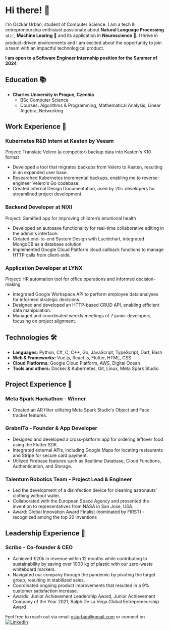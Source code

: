 # Hi there! 👋

I'm Oszkár Urbán, student of Computer Science. I am a tech & entrepreneurship enthisiast passionate about **Natural Language Processing** 📊:chart_with_upwards_trend:, **Machine Learing** 🤖 and its application in **Neuroscience** 🧠. I thrive in product-driven environments and I am excited about the opportunity to join a team with an impactful technological product. 

**I am open to a Software Engineer Internship position for the Summer of 2024**



## Education 📚

- **Charles University in Prague, Czechia**
  - BSc Computer Science
  - Courses: Algorithms & Programming, Mathematical Analysis, Linear Algebra, Networking

## Work Experience 💼

### Kubernetes R&D Intern at Kasten by Veeam
Project: Translate Velero (a competitor) backup data into Kasten's K10 format
- Developed a tool that migrates backups from Velero to Kasten, resulting in an expanded user base.
- Researched Kubernetes incremental backups, enabling me to reverse-engineer Velero's Go codebase.
- Created internal Design Documentation, used by 20+ developers for streamlined project development.


### Backend Developer at NIXI
Project: Gamified app for improving children’s emotional health
- Developed an autosave functionality for real-time collaborative editing in the admin's interface.
- Created end-to-end System Design with Lucidchart, integrated MongoDB as a database solution.
- Implemented Google Cloud Platform cloud callback functions to manage HTTP calls from client-side.


### Application Developer at LYNX
Project: HR automation tool for office operations and informed decision-making
- Integrated Google Workspace API to perform employee data analyses for informed strategic decisions.
- Designed and developed an HTTP-based CRUD API, enabling efficient data manipulation.
- Managed and coordinated weekly meetings of 7 junior developers, focusing on project alignment.

## Technologies 🛠️

- **Languages:** Python, C#, C, C++, Go, JavaScript, TypeScript, Dart, Bash
- **Web & Frameworks:** Vue.js, React.js, Flutter, HTML, CSS
- **Cloud Platforms:** Google Cloud Platform, AWS, Digital Ocean
- **Tools and others:** Docker & Kubernetes, Git, Linux, Meta Spark Studio

## Project Experience 🚀

### Meta Spark Hackathon - Winner
- Created an AR filter utilizing Meta Spark Studio's Object and Face tracker features.

### GrabniTo - Founder & App Developer
- Designed and developed a cross-platform app for ordering leftover food using the Flutter SDK.
- Integrated external APIs, including Google Maps for locating restaurants and Stripe for secure card payment.
- Utilized Firebase features such as Realtime Database, Cloud Functions, Authentication, and Storage.


### Talentum Robotics Team - Project Lead & Engineer
- Led the development of a disinfection device for cleaning astronauts' clothing without water.
- Collaborated with the European Space Agency and presented the invention to representatives from NASA in San Jose, USA.
- Award: Global Innovation Award Finalist (nominated by FIRST) - recognized among the top 20 inventions
  
## Leadership Experience 🚀

### Scribo - Co-founder & CEO
- Achieved €20k in revenue within 12 months while contributing to sustainability by saving over 1000 kg of plastic with  our zero-waste whiteboard markers.
- Navigated our company through the pandemic by pivoting the target group, resulting in stabilized sales.
- Coordinated ongoing product improvements that resulted in a 9% customer satisfaction increase.
- Awards: Junior Achievement Leadership Award, Junior Achievement Company of the Year 2021, Ralph De La Vega Global Entrepreneurship Award

Feel free to reach out via email [osiurban@gmail.com](mailto:osiurban@gmail.com) or connect on <a href="https://www.linkedin.com/in/oszkarurban/" target="_blank"><img src="https://img.shields.io/badge/LinkedIn-%230077B5.svg?&style=flat-square&logo=linkedin&logoColor=white" alt="LinkedIn"></a>


<!--
<img src="https://myreadme.vercel.app/api/embed/OszkarU?panels=userstatistics,toprepositories,toplanguages,commitgraph" alt="reimaginedreadme" />


**OszkarU/OszkarU** is a ✨ _special_ ✨ repository because its `README.md` (this file) appears on your GitHub profile.

Here are some ideas to get you started:

- 🔭 I’m currently working on ...
- 🌱 I’m currently learning ...
- 👯 I’m looking to collaborate on ...
- 🤔 I’m looking for help with ...
- 💬 Ask me about ...
- 📫 How to reach me: ...
- 😄 Pronouns: ...
- ⚡ Fun fact: ...
-->
